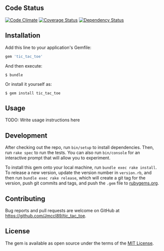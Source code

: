 ## Code Status

[![Code Climate](https://codeclimate.com/github/Jmccl89/tic_tac_toe/badges/gpa.svg)](https://codeclimate.com/github/Jmccl89/tic_tac_toe)
[![Coverage Status](https://coveralls.io/repos/Jmccl89/tic_tac_toe/badge.svg?branch=master&service=github)](https://coveralls.io/github/Jmccl89/tic_tac_toe?branch=master)
[![Dependency Status](https://gemnasium.com/Jmccl89/tic_tac_toe.svg)](https://gemnasium.com/Jmccl89/tic_tac_toe)

## Installation

Add this line to your application's Gemfile:

```ruby
gem 'tic_tac_toe'
```

And then execute:

    $ bundle

Or install it yourself as:

    $ gem install tic_tac_toe

## Usage

TODO: Write usage instructions here

## Development

After checking out the repo, run `bin/setup` to install dependencies. Then, run `rake spec` to run the tests. You can also run `bin/console` for an interactive prompt that will allow you to experiment.

To install this gem onto your local machine, run `bundle exec rake install`. To release a new version, update the version number in `version.rb`, and then run `bundle exec rake release`, which will create a git tag for the version, push git commits and tags, and push the `.gem` file to [rubygems.org](https://rubygems.org).

## Contributing

Bug reports and pull requests are welcome on GitHub at https://github.com/Jmccl89/tic_tac_toe.


## License

The gem is available as open source under the terms of the [MIT License](http://opensource.org/licenses/MIT).

